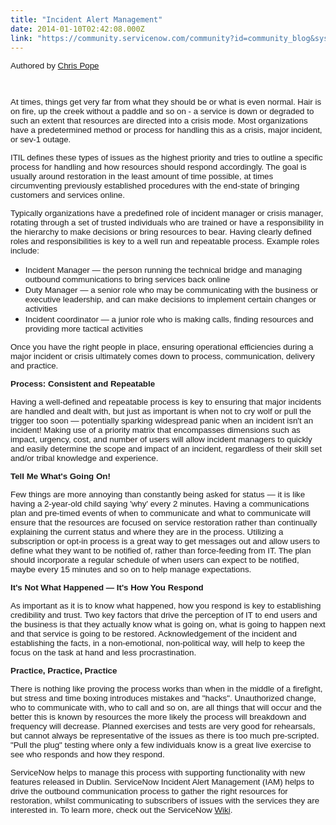 ```yaml
---
title: "Incident Alert Management"
date: 2014-01-10T02:42:08.000Z
link: "https://community.servicenow.com/community?id=community_blog&sys_id=003d2ae5dbd0dbc01dcaf3231f961931"
---
```

<p><span style="font-size: 10pt; font-family: arial,helvetica,sans-serif;">Authored by <a title="" _jive_internal="true" href="/community?id=community_user_profile&user=a9f016a1db981fc09c9ffb651f961956">Chris Pope</a></span></p><p><span style="font-size: 10pt; font-family: arial,helvetica,sans-serif;"><br/></span></p><p><span style="font-size: 10pt; font-family: arial,helvetica,sans-serif;">At times, things get very far from what they should be or what is even normal. Hair is on fire, up the creek without a paddle and so on - a service is down or degraded to such an extent that resources are directed into a crisis mode. Most organizations have a predetermined method or process for handling this as a crisis, major incident, or sev-1 outage. </span></p><p></p><p><span style="font-family: arial,helvetica,sans-serif; font-size: 10pt;">ITIL defines these types of issues as the highest priority and tries to outline a specific process for handling and how resources should respond accordingly. The goal is usually around restoration in the least amount of time possible, at times circumventing previously established procedures with the end-state of bringing customers and services online.</span></p><p></p><p><span style="font-family: arial,helvetica,sans-serif; font-size: 10pt;">Typically organizations have a predefined role of incident manager or crisis manager, rotating through a set of trusted individuals who are trained or have a responsibility in the hierarchy to make decisions or bring resources to bear. Having clearly defined roles and responsibilities is key to a well run and repeatable process. Example roles include:</span></p><p></p><ul style="list-style-type: disc;"><li><span style="font-family: arial,helvetica,sans-serif; font-size: 10pt;">Incident Manager — the person running the technical bridge and managing outbound communications to bring services back online</span></li><li><span style="font-family: arial,helvetica,sans-serif; font-size: 10pt;">Duty Manager — a senior role who may be communicating with the business or executive leadership, and can make decisions to implement certain changes or activities</span></li><li><span style="font-family: arial,helvetica,sans-serif; font-size: 10pt;">Incident coordinator — a junior role who is making calls, finding resources and providing more tactical activities</span></li></ul><p></p><p><span style="font-family: arial,helvetica,sans-serif; font-size: 10pt;">Once you have the right people in place, ensuring operational efficiencies during a major incident or crisis ultimately comes down to process, communication, delivery and practice. </span></p><p></p><p><span style="font-family: arial,helvetica,sans-serif; font-size: 10pt;"><strong>Process: Consistent and Repeatable</strong></span></p><p><span style="font-family: arial,helvetica,sans-serif; font-size: 10pt;">Having a well-defined and repeatable process is key to ensuring that major incidents are handled and dealt with, but just as important is when not to cry wolf or pull the trigger too soon — potentially sparking widespread panic when an incident isn't an incident! Making use of a priority matrix that encompasses dimensions such as impact, urgency, cost, and number of users will allow incident managers to quickly and easily determine the scope and impact of an incident, regardless of their skill set and/or tribal knowledge and experience.</span></p><p></p><p><span style="font-family: arial,helvetica,sans-serif; font-size: 10pt;"><strong>Tell Me What's Going On!</strong></span></p><p><span style="font-family: arial,helvetica,sans-serif; font-size: 10pt;">Few things are more annoying than constantly being asked for status — it is like having a 2-year-old child saying 'why' every 2 minutes. Having a communications plan and pre-timed events of when to communicate and what to communicate will ensure that the resources are focused on service restoration rather than continually explaining the current status and where they are in the process. Utilizing a subscription or opt-in process is a great way to get messages out and allow users to define what they want to be notified of, rather than force-feeding from IT. The plan should incorporate a regular schedule of when users can expect to be notified, maybe every 15 minutes and so on to help manage expectations.</span></p><p></p><p><span style="font-family: arial,helvetica,sans-serif; font-size: 10pt;"><strong>It's Not What Happened — It's How You Respond</strong></span></p><p><span style="font-family: arial,helvetica,sans-serif; font-size: 10pt;">As important as it is to know what happened, how you respond is key to establishing credibility and trust. Two key factors that drive the perception of IT to end users and the business is that they actually know what is going on, what is going to happen next and that service is going to be restored. Acknowledgement of the incident and establishing the facts, in a non-emotional, non-political way, will help to keep the focus on the task at hand and less procrastination.</span></p><p></p><p><span style="font-family: arial,helvetica,sans-serif; font-size: 10pt;"><strong>Practice, Practice, Practice</strong></span></p><p><span style="font-family: arial,helvetica,sans-serif; font-size: 10pt;">There is nothing like proving the process works than when in the middle of a firefight, but stress and time boxing introduces mistakes and "hacks". Unauthorized change, who to communicate with, who to call and so on, are all things that will occur and the better this is known by resources the more likely the process will breakdown and frequency will decrease. Planned exercises and tests are very good for rehearsals, but cannot always be representative of the issues as there is too much pre-scripted. "Pull the plug" testing where only a few individuals know is a great live exercise to see who responds and how they respond.</span></p><p></p><p><span style="font-family: arial,helvetica,sans-serif; font-size: 10pt;">ServiceNow helps to manage this process with supporting functionality with new features released in Dublin. ServiceNow Incident Alert Management (IAM) helps to drive the outbound communication process to gather the right resources for restoration, whilst communicating to subscribers of issues with the services they are interested in. To learn more, check out the ServiceNow <a title="ki.servicenow.com/index.php?title=Incident_Alert_Management" href="http://wiki.servicenow.com/index.php?title=Incident_Alert_Management">Wiki</a></span><span style="font-size: 10pt; font-family: arial,helvetica,sans-serif;">.</span></p>